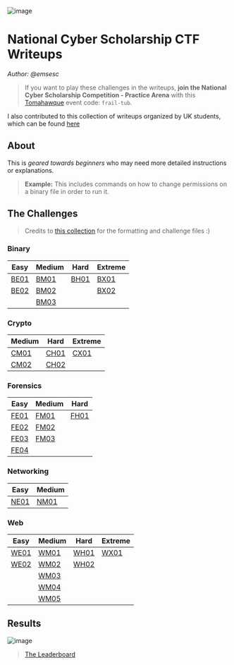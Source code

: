 ![image](https://user-images.githubusercontent.com/69332964/113904971-a55f9b80-97a0-11eb-9300-d164dc1d3cb4.png)
# National Cyber Scholarship CTF Writeups

*Author: @emsesc*

> If you want to play these challenges in the writeups, **join the National Cyber Scholarship Competition - Practice Arena** with this [Tomahawque](https://www.tomahawque.com/) event code: `frail-tub`.

I also contributed to this collection of writeups organized by UK students, which can be found [here](https://github.com/Alic3C/Cyber-FastTrack-Spring-2021)

## About
This is *geared towards beginners* who may need more detailed instructions or explanations.
> **Example:** This includes commands on how to change permissions on a binary file in order to run it.

## The Challenges

> Credits to [this collection](https://github.com/Alic3C/Cyber-FastTrack-Spring-2021) for the formatting and challenge files :)
### Binary
| Easy | Medium | Hard | Extreme |
|------|--------|------|---------|
|[BE01](Binary/BE01.md)|[BM01](Binary/BM01.md)|[BH01](Binary/BH01.md)|[BX01](Binary/BX01.md)|
|[BE02](Binary/BE02.md)|[BM02](Binary/BM02.md)||[BX02](Binary/BX02.md)|
||[BM03](Binary/BM03.md)|||

### Crypto
| Medium | Hard | Extreme |
|--------|------|---------|
|[CM01](Crypto/CM01.md)|[CH01](Crypto/CH01.md)|[CX01](Crypto/CX01.md)|
|[CM02](Crypto/CM02.md)|[CH02](Crypto/CH02.md)||

### Forensics
| Easy | Medium | Hard |
|------|--------|------|
|[FE01](Forensics/FE01.md)|[FM01](Forensics/FM01.md)|[FH01](Forensics/FH01.md)|
|[FE02](Forensics/FE02.md)|[FM02](Forensics/FM02.md)||
|[FE03](Forensics/FE03.md)|[FM03](Forensics/FM03.md)||
|[FE04](Forensics/FE04.md)|||

### Networking
| Easy | Medium |
|------|--------|
|[NE01](Networking/NE01.md)|[NM01](Networking/NM01.md)|

### Web
| Easy | Medium | Hard | Extreme |
|------|--------|------|---------|
|[WE01](Web/WE01.md)|[WM01](Web/WM01.md)|[WH01](Web/WH01.md)|[WX01](Web/WX01.md)|
|[WE02](Web/WE02.md)|[WM02](Web/WM02.md)|[WH02](Web/WH02.md)||
||[WM03](Web/WM03.md)|||
||[WM04](Web/WM04.md)|||
||[WM05](Web/WM05.md)|||

## Results

![image](https://user-images.githubusercontent.com/69332964/113898247-accf7680-9799-11eb-8ffb-12ef52b95476.png)

> [The Leaderboard](https://leaderboard.tomahawque.com/943e22be-870a-11eb-8e55-636337383761/359e5c0b1998ff3e19014cb3b9239f64/)